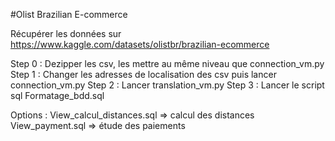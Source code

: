 #Olist Brazilian E-commerce

Récupérer les données sur https://www.kaggle.com/datasets/olistbr/brazilian-ecommerce

Step 0 : Dezipper les csv, les mettre au même niveau que connection_vm.py
Step 1 : Changer les adresses de localisation des csv puis lancer connection_vm.py
Step 2 : Lancer translation_vm.py
Step 3 : Lancer le script sql Formatage_bdd.sql

Options :   View_calcul_distances.sql => calcul des distances
            View_payment.sql => étude des paiements